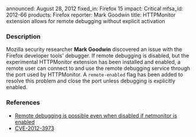announced: August 28, 2012
fixed_in: Firefox 15
impact: Critical
mfsa_id: 2012-66
products: Firefox
reporter: Mark Goodwin
title: HTTPMonitor extension allows for remote debugging without explicit activation

<h3>Description</h3>

<p>Mozilla security researcher <strong>Mark Goodwin</strong> discovered an issue
with the Firefox developer tools' debugger. If remote debugging is disabled, but
the experimental HTTPMonitor extension has been installed and enabled, a remote
user can connect to and use the remote debugging service through the port used
by HTTPMonitor. A <code>remote-enabled</code> flag has been added to resolve
this problem and close the port unless debugging is explicitly enabled. 
</p>


<h3>References</h3>

<ul>
  <li><a href="https://bugzilla.mozilla.org/show_bug.cgi?id=757128">
      Remote debugging is possible even when disabled if netmonitor is
enabled</a></li>
  <li><a href="http://cve.mitre.org/cgi-bin/cvename.cgi?name=CVE-2012-3973" class="ex-ref">CVE-2012-3973</a></li>
</ul>



